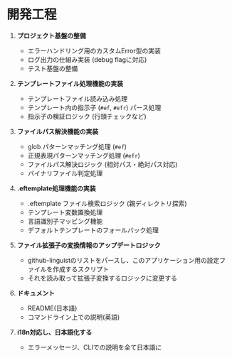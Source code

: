 # 開発工程

1. **プロジェクト基盤の整備**
   - エラーハンドリング用のカスタムError型の実装
   - ログ出力の仕組み実装 (debug flagに対応)
   - テスト基盤の整備

2. **テンプレートファイル処理機能の実装**
   - テンプレートファイル読み込み処理
   - テンプレート内の指示子 (`#ef`, `#efr`) パース処理
   - 指示子の検証ロジック (行頭チェックなど)

3. **ファイルパス解決機能の実装**
   - glob パターンマッチング処理 (`#ef`)
   - 正規表現パターンマッチング処理 (`#efr`)
   - ファイルパス解決ロジック (相対パス・絶対パス対応)
   - バイナリファイル判定処理

4. **.eftemplate処理機能の実装**
   - .eftemplate ファイル検索ロジック (親ディレクトリ探索)
   - テンプレート変数置換処理
   - 言語識別子マッピング機能
   - デフォルトテンプレートのフォールバック処理

5. **ファイル拡張子の変換情報のアップデートロジック**
   - github-linguistのリストをパースし、このアプリケーション用の設定ファイルを作成するスクリプト
   - それを読み取って拡張子変換するロジックに変更する

6. **ドキュメント**
   - README(日本語)
   - コマンドライン上での説明(英語)

7. **i18n対応し、日本語化する**
   - エラーメッセージ、CLIでの説明を全て日本語に
